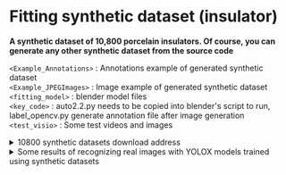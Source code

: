 # Fitting synthetic dataset (insulator)
**A synthetic dataset of 10,800 porcelain insulators.  Of course, you can generate any other synthetic dataset from the source code**

`<Example_Annotations>`  : Annotations example of generated synthetic dataset   
`<Example_JPEGImages>`  : Image example of generated synthetic dataset   
`<fitting_model>`  : blender model files  
`<key_code>`  :  auto2.2.py needs to be copied into blender's script to run, label_opencv.py  generate annotation file after image generation  
`<test_visio>`  : Some test videos and images   

<details>
<summary>10800 synthetic datasets download address</summary>
For all datasets, please refer to the following link of Baidu network disk：链接: https://pan.baidu.com/s/1ZqgdeP9uLoBM_-UkHTeg6A  密码: 1545
</details>


<details>
<summary>Some results of recognizing real images with YOLOX models trained using synthetic datasets</summary>
For more images please refer to the folder: test_visio/text_img/xxx.jpg  
![image](test_visio/text_img/1.jpg)  
![image](test_visio/text_img/2.jpg)  
![image](test_visio/text_img/3.jpg)
![image](test_visio/text_img/4.jpg)
![image](test_visio/text_img/5.jpg)
![image](test_visio/text_img/6.jpg)
![image](test_visio/text_img/7.jpg)
![image](test_visio/text_img/8.jpg)
![image](test_visio/text_img/9.jpg)
![image](test_visio/text_img/10.jpg)
![image](test_visio/text_img/11.jpg)
![image](test_visio/text_img/12.jpg)
![image](test_visio/text_img/13.jpg)
![image](test_visio/text_img/14.jpg)
![image](test_visio/text_img/15.jpg)
![image](test_visio/text_img/16.jpg)
![image](test_visio/text_img/17.jpg)
![image](test_visio/text_img/18.jpg)
![image](test_visio/text_img/19.jpg)
![image](test_visio/text_img/20.jpg)
![image](test_visio/text_img/21.jpg)
![image](test_visio/text_img/22.jpg)
</details>

